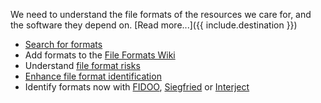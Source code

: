 We need to understand the file formats of the resources we care for, and the software they depend on. [Read more...]({{ include.destination }})

* [Search for formats](/formats/)
* Add formats to the [File Formats Wiki](http://justsolve.archiveteam.org)
* Understand [file format risks](http://wiki.opf-labs.org/display/TR/OPF+File+Format+Risk+Registry)
* [Enhance file format identification](fileformatid_main.html)
* Identify formats now with [FIDOO](http://www.techmaurice.com/fidoo/), [Siegfried](http://www.itforarchivists.com/siegfried) or [Interject](http://www.webarchive.org.uk/interject/inspect/)


